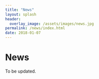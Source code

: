 ```yaml
---
title: "News"
layout: splash
header:
  overlay_image: /assets/images/news.jpg
permalink: /news/index.html
date: 2018-01-07
---
```


# News

To be updated.